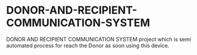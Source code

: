 # DONOR-AND-RECIPIENT-COMMUNICATION-SYSTEM
DONOR AND RECIPIENT COMMUNICATION SYSTEM project which is semi automated process for reach the Donor as soon using this device.
